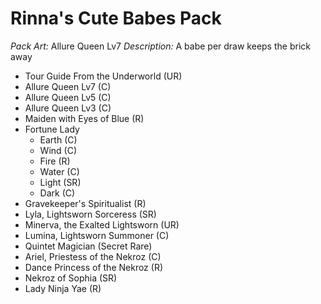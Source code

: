 # Rinna's Cute Babes Pack

*Pack Art:* Allure Queen Lv7
*Description:* A babe per draw keeps the brick away

- Tour Guide From the Underworld (UR)
- Allure Queen Lv7 (C)
- Allure Queen Lv5 (C)
- Allure Queen Lv3 (C)
- Maiden with Eyes of Blue (R)
- Fortune Lady
	- Earth (C)
	- Wind (C)
	- Fire (R)
	- Water (C)
	- Light (SR)
	- Dark (C)
- Gravekeeper's Spiritualist (R)
- Lyla, Lightsworn Sorceress (SR)
- Minerva, the Exalted Lightsworn (UR)
- Lumina, Lightsworn Summoner (C)
- Quintet Magician (Secret Rare)
- Ariel, Priestess of the Nekroz (C)
- Dance Princess of the Nekroz (R)
- Nekroz of Sophia (SR)
- Lady Ninja Yae (R)

